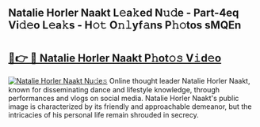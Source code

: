 ## Natalie Horler Naakt L𝚎a𝚔ed N𝚞𝚍e - Part-4eq Vi𝚍𝚎o L𝚎a𝚔s - H𝚘𝚝 O𝚗𝚕yf𝚊ns P𝚑𝚘tos sMQEn

# <h2><a href="http://kf8d3v.oniu.top/?m=Natalie+Horler+Naakt">🔗👉 🔴 Natalie Horler Naakt P𝚑ot𝚘𝚜 V𝚒d𝚎o</a></h2>

[![Natalie Horler Naakt Nu𝚍e𝚜](https://i.imgur.com/0qMVB7G.gif)](http://kf8d3v.oniu.top/?m=Natalie+Horler+Naakt)
Online thought leader Natalie Horler Naakt, known for disseminating dance and lifestyle knowledge, through performances and vlogs on social media. Natalie Horler Naakt's public image is characterized by its friendly and approachable demeanor, but the intricacies of his personal life remain shrouded in secrecy.  
